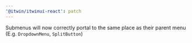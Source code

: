 ```yaml
---
'@itwin/itwinui-react': patch
---
```


Submenus will now correctly portal to the same place as their parent menu (E.g. `DropdownMenu`, `SplitButton`)
